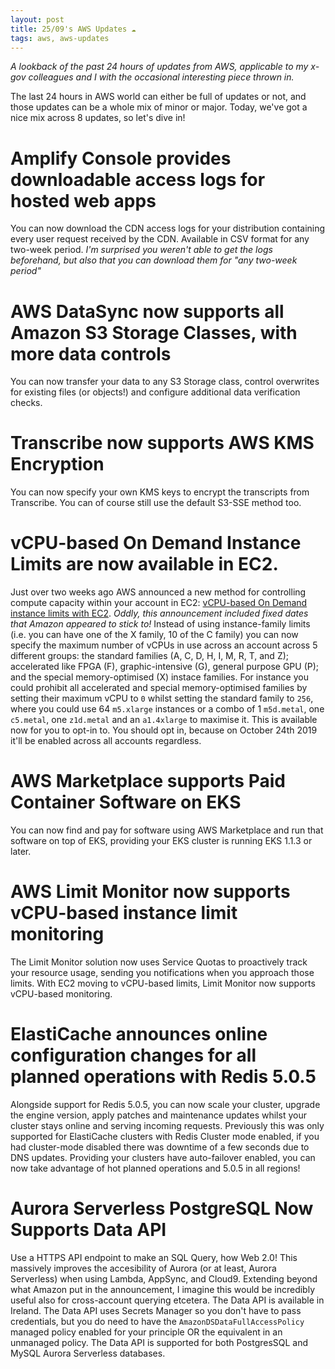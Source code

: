 ```yaml
---
layout: post
title: 25/09's AWS Updates ☁
tags: aws, aws-updates
---
```


_A lookback of the past 24 hours of updates from AWS, applicable to my x-gov colleagues and I with the occasional interesting piece thrown in._

The last 24 hours in AWS world can either be full of updates or not, and those updates can be a whole mix of minor or major. Today, we've got a nice mix across 8 updates, so let's dive in!

# Amplify Console provides downloadable access logs for hosted web apps
You can now download the CDN access logs for your distribution containing every user request received by the CDN. Available in CSV format for any two-week period. 
_I'm surprised you weren't able to get the logs beforehand, but also that you can download them for "any two-week period"_

# AWS DataSync now supports all Amazon S3 Storage Classes, with more data controls
You can now transfer your data to any S3 Storage class, control overwrites for existing files (or objects!) and configure additional data verification checks. 

# Transcribe now supports AWS KMS Encryption
You can now specify your own KMS keys to encrypt the transcripts from Transcribe. You can of course still use the default S3-SSE method too.

# vCPU-based On Demand Instance Limits are now available in EC2.
Just over two weeks ago AWS announced a new method for controlling compute capacity within your account in EC2: [vCPU-based On Demand instance limits with EC2](https://aws.amazon.com/blogs/compute/preview-vcpu-based-instance-limits/). 
_Oddly, this announcement included fixed dates that Amazon appeared to stick to!_
Instead of using instance-family limits (i.e. you can have one of the X family, 10 of the C family) you can now specify the maximum number of vCPUs in use across an account across 5 different groups: the standard families (A, C, D, H, I, M, R, T, and Z); accelerated like FPGA (F), graphic-intensive (G), general purpose GPU (P); and the special memory-optimised (X) instace families.
For instance you could prohibit all accelerated and special memory-optimised families by setting their maximum vCPU to `0` whilst setting the standard family to `256`, where you could use 64 `m5.xlarge` instances or a combo of 1 `m5d.metal`, one `c5.metal`, one `z1d.metal` and an `a1.4xlarge` to maximise it. 
This is available now for you to opt-in to. You should opt in, because on October 24th 2019 it'll be enabled across all accounts regardless.

# AWS Marketplace supports Paid Container Software on EKS
You can now find and pay for software using AWS Marketplace and run that software on top of EKS, providing your EKS cluster is running EKS 1.1.3 or later. 

# AWS Limit Monitor now supports vCPU-based instance limit monitoring
The Limit Monitor solution now uses Service Quotas to proactively track your resource usage, sending you notifications when you approach those limits. With EC2 moving to vCPU-based limits, Limit Monitor now supports vCPU-based monitoring.

# ElastiCache announces online configuration changes for all planned operations with Redis 5.0.5
Alongside support for Redis 5.0.5, you can now scale your cluster, upgrade the engine version, apply patches and maintenance updates whilst your cluster stays online and serving incoming requests. Previously this was only supported for ElastiCache clusters with Redis Cluster mode enabled, if you had cluster-mode disabled there was downtime of a few seconds due to DNS updates. Providing your clusters have auto-failover enabled, you can now take advantage of hot planned operations and 5.0.5 in all regions!

# Aurora Serverless PostgreSQL Now Supports Data API
Use a HTTPS API endpoint to make an SQL Query, how Web 2.0! This massively improves the accesibility of Aurora (or at least, Aurora Serverless) when using Lambda, AppSync, and Cloud9. Extending beyond what Amazon put in the announcement, I imagine this would be incredibly useful also for cross-account querying etcetera. The Data API is available in Ireland. 
The Data API uses Secrets Manager so you don't have to pass credentials, but you do need to have the `AmazonDSDataFullAccessPolicy` managed policy enabled for your principle OR the equivalent in an unmanaged policy. 
The Data API is supported for both PostgresSQL and MySQL Aurora Serverless databases. 
